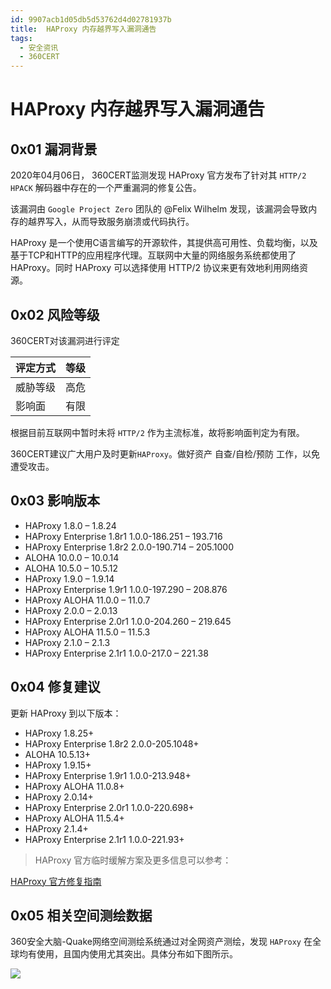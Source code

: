```yaml
---
id: 9907acb1d05db5d53762d4d02781937b
title:  HAProxy 内存越界写入漏洞通告
tags: 
  - 安全资讯
  - 360CERT
---
```


#  HAProxy 内存越界写入漏洞通告

0x01 漏洞背景
---------


2020年04月06日， 360CERT监测发现 HAProxy 官方发布了针对其 `HTTP/2 HPACK` 解码器中存在的一个严重漏洞的修复公告。


该漏洞由 `Google Project Zero` 团队的 @Felix Wilhelm 发现，该漏洞会导致内存的越界写入，从而导致服务崩溃或代码执行。


HAProxy 是一个使用C语言编写的开源软件，其提供高可用性、负载均衡，以及基于TCP和HTTP的应用程序代理。互联网中大量的网络服务系统都使用了HAProxy。同时 HAProxy 可以选择使用 HTTP/2 协议来更有效地利用网络资源。


0x02 风险等级
---------


360CERT对该漏洞进行评定




| 评定方式 | 等级 |
| --- | --- |
| 威胁等级 | 高危 |
| 影响面 | 有限 |


根据目前互联网中暂时未将 `HTTP/2` 作为主流标准，故将影响面判定为有限。


360CERT建议广大用户及时更新`HAProxy`。做好资产 自查/自检/预防 工作，以免遭受攻击。


0x03 影响版本
---------


* HAProxy 1.8.0 – 1.8.24
* HAProxy Enterprise 1.8r1 1.0.0-186.251 – 193.716
* HAProxy Enterprise 1.8r2 2.0.0-190.714 – 205.1000
* ALOHA 10.0.0 – 10.0.14
* ALOHA 10.5.0 – 10.5.12
* HAProxy 1.9.0 – 1.9.14
* HAProxy Enterprise 1.9r1 1.0.0-197.290 – 208.876
* HAProxy ALOHA 11.0.0 – 11.0.7
* HAProxy 2.0.0 – 2.0.13
* HAProxy Enterprise 2.0r1 1.0.0-204.260 – 219.645
* HAProxy ALOHA 11.5.0 – 11.5.3
* HAProxy 2.1.0 – 2.1.3
* HAProxy Enterprise 2.1r1 1.0.0-217.0 – 221.38


0x04 修复建议
---------


更新 HAProxy 到以下版本：


* HAProxy 1.8.25+
* HAProxy Enterprise 1.8r2 2.0.0-205.1048+
* ALOHA 10.5.13+
* HAProxy 1.9.15+
* HAProxy Enterprise 1.9r1 1.0.0-213.948+
* HAProxy ALOHA 11.0.8+
* HAProxy 2.0.14+
* HAProxy Enterprise 2.0r1 1.0.0-220.698+
* HAProxy ALOHA 11.5.4+
* HAProxy 2.1.4+
* HAProxy Enterprise 2.1r1 1.0.0-221.93+



> 
> HAProxy 官方临时缓解方案及更多信息可以参考：
> 
> 
> 


[HAProxy 官方修复指南](https://www.haproxy.com/blog/haproxy-1-8-http-2-hpack-decoder-vulnerability-fixed/#affected-versions-remediation)


0x05 相关空间测绘数据
-------------


360安全大脑-Quake网络空间测绘系统通过对全网资产测绘，发现 `HAProxy` 在全球均有使用，且国内使用尤其突出。具体分布如下图所示。


![](https://p403.ssl.qhimgs4.com/t015ce6df26ec7c972b.png)


